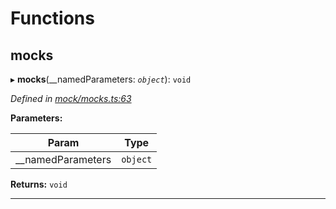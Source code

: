 

# Functions

<a id="mocks"></a>

##  mocks

▸ **mocks**(__namedParameters: *`object`*): `void`

*Defined in [mock/mocks.ts:63](https://github.com/polkadot-js/api/blob/7d303a9/packages/rpc-provider/src/mock/mocks.ts#L63)*

**Parameters:**

| Param | Type |
| ------ | ------ |
| __namedParameters | `object` |

**Returns:** `void`

___

